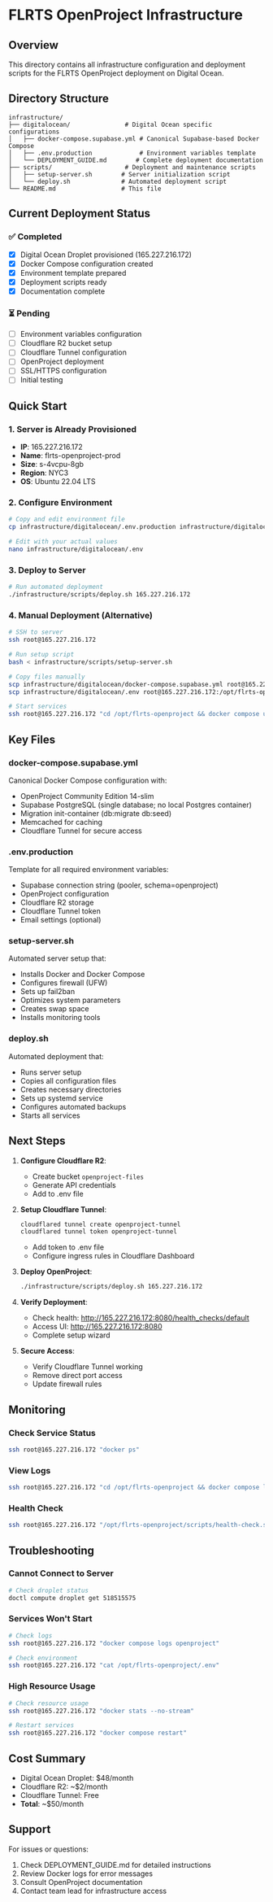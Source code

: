 # FLRTS OpenProject Infrastructure

## Overview

This directory contains all infrastructure configuration and deployment scripts for the FLRTS OpenProject deployment on Digital Ocean.

## Directory Structure

```
infrastructure/
├── digitalocean/               # Digital Ocean specific configurations
│   ├── docker-compose.supabase.yml # Canonical Supabase-based Docker Compose
│   ├── .env.production             # Environment variables template
│   └── DEPLOYMENT_GUIDE.md        # Complete deployment documentation
├── scripts/                    # Deployment and maintenance scripts
│   ├── setup-server.sh        # Server initialization script
│   └── deploy.sh              # Automated deployment script
└── README.md                  # This file
```

## Current Deployment Status

### ✅ Completed

- [x] Digital Ocean Droplet provisioned (165.227.216.172)
- [x] Docker Compose configuration created
- [x] Environment template prepared
- [x] Deployment scripts ready
- [x] Documentation complete

### ⏳ Pending

- [ ] Environment variables configuration
- [ ] Cloudflare R2 bucket setup
- [ ] Cloudflare Tunnel configuration
- [ ] OpenProject deployment
- [ ] SSL/HTTPS configuration
- [ ] Initial testing

## Quick Start

### 1. Server is Already Provisioned

- **IP**: 165.227.216.172
- **Name**: flrts-openproject-prod
- **Size**: s-4vcpu-8gb
- **Region**: NYC3
- **OS**: Ubuntu 22.04 LTS

### 2. Configure Environment

```bash
# Copy and edit environment file
cp infrastructure/digitalocean/.env.production infrastructure/digitalocean/.env

# Edit with your actual values
nano infrastructure/digitalocean/.env
```

### 3. Deploy to Server

```bash
# Run automated deployment
./infrastructure/scripts/deploy.sh 165.227.216.172
```

### 4. Manual Deployment (Alternative)

```bash
# SSH to server
ssh root@165.227.216.172

# Run setup script
bash < infrastructure/scripts/setup-server.sh

# Copy files manually
scp infrastructure/digitalocean/docker-compose.supabase.yml root@165.227.216.172:/opt/flrts-openproject/docker-compose.yml
scp infrastructure/digitalocean/.env root@165.227.216.172:/opt/flrts-openproject/.env

# Start services
ssh root@165.227.216.172 "cd /opt/flrts-openproject && docker compose up -d"
```

## Key Files

### docker-compose.supabase.yml

Canonical Docker Compose configuration with:

- OpenProject Community Edition 14-slim
- Supabase PostgreSQL (single database; no local Postgres container)
- Migration init-container (db:migrate db:seed)
- Memcached for caching
- Cloudflare Tunnel for secure access

### .env.production

Template for all required environment variables:

- Supabase connection string (pooler, schema=openproject)
- OpenProject configuration
- Cloudflare R2 storage
- Cloudflare Tunnel token
- Email settings (optional)

### setup-server.sh

Automated server setup that:

- Installs Docker and Docker Compose
- Configures firewall (UFW)
- Sets up fail2ban
- Optimizes system parameters
- Creates swap space
- Installs monitoring tools

### deploy.sh

Automated deployment that:

- Runs server setup
- Copies all configuration files
- Creates necessary directories
- Sets up systemd service
- Configures automated backups
- Starts all services

## Next Steps

1. **Configure Cloudflare R2**:
   - Create bucket `openproject-files`
   - Generate API credentials
   - Add to .env file

2. **Setup Cloudflare Tunnel**:

   ```bash
   cloudflared tunnel create openproject-tunnel
   cloudflared tunnel token openproject-tunnel
   ```

   - Add token to .env file
   - Configure ingress rules in Cloudflare Dashboard

3. **Deploy OpenProject**:

   ```bash
   ./infrastructure/scripts/deploy.sh 165.227.216.172
   ```

4. **Verify Deployment**:
   - Check health: http://165.227.216.172:8080/health_checks/default
   - Access UI: http://165.227.216.172:8080
   - Complete setup wizard

5. **Secure Access**:
   - Verify Cloudflare Tunnel working
   - Remove direct port access
   - Update firewall rules

## Monitoring

### Check Service Status

```bash
ssh root@165.227.216.172 "docker ps"
```

### View Logs

```bash
ssh root@165.227.216.172 "cd /opt/flrts-openproject && docker compose logs -f"
```

### Health Check

```bash
ssh root@165.227.216.172 "/opt/flrts-openproject/scripts/health-check.sh"
```

## Troubleshooting

### Cannot Connect to Server

```bash
# Check droplet status
doctl compute droplet get 518515575
```

### Services Won't Start

```bash
# Check logs
ssh root@165.227.216.172 "docker compose logs openproject"

# Check environment
ssh root@165.227.216.172 "cat /opt/flrts-openproject/.env"
```

### High Resource Usage

```bash
# Check resource usage
ssh root@165.227.216.172 "docker stats --no-stream"

# Restart services
ssh root@165.227.216.172 "docker compose restart"
```

## Cost Summary

- Digital Ocean Droplet: $48/month
- Cloudflare R2: ~$2/month
- Cloudflare Tunnel: Free
- **Total**: ~$50/month

## Support

For issues or questions:

1. Check DEPLOYMENT_GUIDE.md for detailed instructions
2. Review Docker logs for error messages
3. Consult OpenProject documentation
4. Contact team lead for infrastructure access
